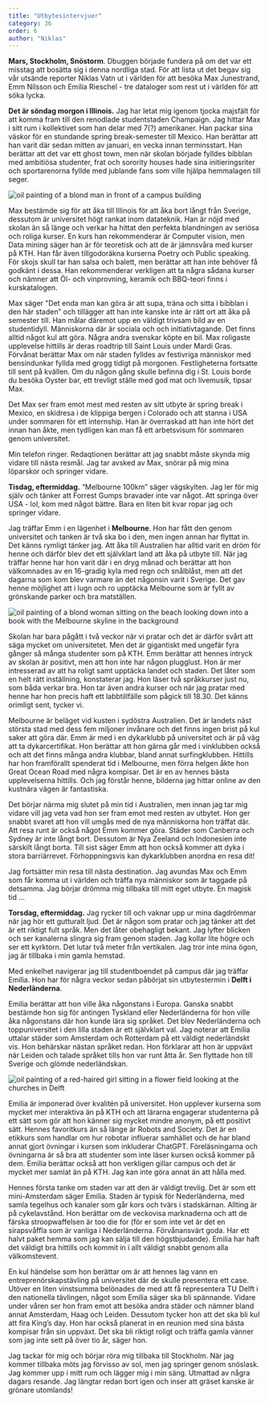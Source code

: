 ```yaml
---
title: "Utbytesintervjuer"
category: 36
order: 6
author: "Niklas"
---
```

**Mars, Stockholm, Snöstorm**. Dbuggen började fundera på om det var ett misstag att bosätta sig i denna nordliga stad. För att lista ut det begav sig vår utsände reporter Niklas Vatn ut i världen för att besöka Max Junestrand, Emm Nilsson och Emilia Rieschel - tre dataloger som rest ut i världen för att söka lycka.

**Det är söndag morgon i Illinois.** Jag har letat mig igenom tjocka majsfält för att komma fram till den renodlade studentstaden Champaign. Jag hittar Max i sitt rum i kollektivet som han delar med 7(?) amerikaner. Han packar sina väskor för en stundande spring break-semester till Mexico.  Han berättar att han varit där sedan mitten av januari, en vecka innan terminsstart. Han berättar att det var ett ghost town, men när skolan började fylldes bibblan med ambitiösa studenter, frat och sorority houses hade sina initieringsriter och sportarenorna fyllde med jublande fans som ville hjälpa hemmalagen till seger.

<img class="jpg" alt="oil painting of a blond man in front of a campus building" src="https://dbuggen.s3.eu-west-1.amazonaws.com/issue-april2023/max.jpg">

Max bestämde sig för att åka till Illinois för att åka bort långt från Sverige, dessutom är universitet högt rankat inom datateknik. Han är nöjd med skolan än så länge och verkar ha hittat den perfekta blandningen av seriösa och roliga kurser. En kurs han rekommenderar är Computer vision, men Data mining säger han är för teoretisk och att de är jämnsvåra med kurser på KTH. Han får även tillgodoräkna kurserna Poetry och Public speaking. För skojs skull tar han salsa och balett, men berättar att han inte behöver få godkänt i dessa. Han rekommenderar verkligen att ta några sådana kurser och nämner att Öl- och vinprovning, keramik och BBQ-teori finns i kurskatalogen.

Max säger "Det enda man kan göra är att supa, träna och sitta i bibblan i den här staden” och tillägger att han inte kanske inte är rätt ort att åka på semester till. Han målar däremot upp en väldigt trivsam bild av en studentidyll. Människorna där är sociala och och initiativtagande. Det finns alltid något kul att göra. Några andra svenskar köpte en bil. Max roligaste upplevelse hittills är deras roadtrip till Saint Louis under Mardi Gras. Förvånat berättar Max om när staden fylldes av festivriga människor med bensindunkar fyllda med grogg tidigt på morgonen. Festligheterna fortsatte till sent på kvällen. Om du någon gång skulle befinna dig i St. Louis borde du besöka Oyster bar, ett trevligt ställe med god mat och livemusik, tipsar Max.

Det Max ser fram emot mest med resten av sitt utbyte är spring break i Mexico, en skidresa i de klippiga bergen i Colorado och att stanna i USA under sommaren för ett internship. Han är överraskad att han inte hört det innan han åkte, men tydligen kan man få ett arbetsvisum för sommaren genom universitet.

Min telefon ringer. Redaqtionen berättar att jag snabbt måste skynda mig vidare till nästa resmål. Jag tar avsked av Max, snörar på mig mina löparskor och springer vidare.

**Tisdag, eftermiddag.** “Melbourne 100km” säger vägskylten. Jag ler för mig själv och tänker att Forrest Gumps bravader inte var något. Att springa över USA - lol, kom med något bättre. Bara en liten bit kvar ropar jag och springer vidare.

Jag träffar Emm i en lägenhet i **Melbourne**. Hon har fått den genom universitet och tanken är två ska bo i den, men ingen annan har flyttat in. Det känns rymligt tänker jag. Att åka till Australien har alltid varit en dröm för henne och därför blev det ett självklart land att åka på utbyte till. När jag träffar henne har hon varit där i en dryg månad och berättar att hon välkomnades av en 16-gradig kyla med regn och snålblåst, men att det dagarna som kom blev varmare än det någonsin varit i Sverige. Det gav henne möjlighet att i lugn och ro upptäcka Melbourne som är fyllt av grönskande parker och bra matställen.

<img class="png" alt="oil painting of a blond woman sitting on the beach looking down into a book with the Melbourne skyline in the background" src="https://dbuggen.s3.eu-west-1.amazonaws.com/issue-april2023/emm.png">

Skolan har bara pågått i två veckor när vi pratar och det är därför svårt att säga mycket om universitetet. Men det är gigantiskt med ungefär fyra gånger så många studenter som på KTH. Emm berättar att hennes intryck av skolan är positivt, men att hon inte har någon plugglust. Hon är mer intresserad av att ha roligt samt upptäcka landet och staden. Det låter som en helt rätt inställning, konstaterar jag. Hon läser två språkkurser just nu, som båda verkar bra. Hon tar även andra kurser och när jag pratar med henne har hon precis haft ett labbtillfälle som pågick till 18.30. Det känns orimligt sent, tycker vi.

Melbourne är beläget vid kusten i sydöstra Australien. Det är landets näst största stad med dess fem miljoner invånare och det finns ingen brist på kul saker att göra där. Emm är med i en dykarklubb på universitet och är på väg att ta dykarcertifikat. Hon berättar att hon gärna går med i vinklubben också och att det finns många andra klubbar, bland annat surfingklubben. Hittills har hon framförallt spenderat tid i Melbourne, men förra helgen åkte hon Great Ocean Road med några kompisar. Det är en av hennes bästa upplevelserna hittills. Och jag förstår henne, bilderna jag hittar online av den kustnära vägen är fantastiska.

Det börjar närma mig slutet på min tid i Australien, men innan jag tar mig vidare vill jag veta vad hon ser fram emot med resten av utbytet. Hon ger snabbt svaret att hon vill umgås med de nya människorna hon träffat där. Att resa runt är också något Emm kommer göra. Städer som Canberra och Sydney är inte långt bort. Dessutom är Nya Zeeland och Indonesien inte särskilt långt borta. Till sist säger Emm att hon också kommer att dyka i stora barriärrevet. Förhoppningsvis kan dykarklubben anordna en resa dit!

Jag fortsätter min resa till nästa destination. Jag avundas Max och Emm som får komma ut i världen och träffa nya människor som är taggade på detsamma. Jag börjar drömma mig tillbaka till mitt eget utbyte. En magisk tid …

**Torsdag, eftermiddag.** Jag rycker till och vaknar upp ur mina dagdrömmar när jag hör ett gutturalt ljud. Det är någon som pratar och jag tänker att det är ett riktigt fult språk. Men det låter obehagligt bekant. Jag lyfter blicken och ser kanalerna slingra sig fram genom staden. Jag kollar lite högre och ser ett kyrktorn. Det lutar två meter från vertikalen. Jag tror inte mina ögon, jag är tillbaka i min gamla hemstad.

Med enkelhet navigerar jag till studentboendet på campus där jag träffar Emilia. Hon har för några veckor sedan påbörjat sin utbytestermin i **Delft i Nederländerna**.

Emilia berättar att hon ville åka någonstans i Europa. Ganska snabbt bestämde hon sig för antingen Tyskland eller Nederländerna för hon ville åka någonstans där hon kunde lära sig språket. Det blev Nederländerna och toppuniversitet i den lilla staden är ett självklart val. Jag noterar att Emilia uttalar städer som Amsterdam och Rotterdam på ett väldigt nederländskt vis. Hon behärskar nästan språket redan. Hon förklarar att hon är uppväxt när Leiden och talade språket tills hon var runt åtta år. Sen flyttade hon till Sverige och glömde nederländskan.

<img class="png" alt="oil painting of a red-haired girl sitting in a flower field looking at the churches in Delft" src="https://dbuggen.s3.eu-west-1.amazonaws.com/issue-april2023/emilia.png">

Emilia är imponerad över kvalitén på universitet. Hon upplever kurserna som mycket mer interaktiva än på KTH och att lärarna engagerar studenterna på ett sätt som gör att hon känner sig mycket mindre anonym, på ett positivt sätt. Hennes favoritkurs än så länge är Robots and Society. Det är en etikkurs som handlar om hur robotar influerar samhället och de har bland annat gjort övningar i kursen som inkluderar ChatGPT. Föreläsningarna och övningarna är så bra att studenter som inte läser kursen också kommer på dem. Emilia berättar också att hon verkligen gillar campus och det är mycket mer samlat än på KTH. Jag kan inte göra annat än att hålla med.

Hennes första tanke om staden var att den är väldigt trevlig. Det är som ett mini-Amsterdam säger Emilia. Staden är typisk för Nederländerna, med samla tegelhus och kanaler som går kors och tvärs i stadskärnan. Allting är på cykelavstånd. Hon berättar om de veckovisa marknaderna och att de färska stroopwaffelsen är too die for (för er som inte vet är det en sirapsvåffla som är vanliga i Nederländerna. Förvånansvärt goda. Har ett halvt paket hemma som jag kan sälja till den högstbjudande). Emilia har haft det väldigt bra hittills och kommit in i allt väldigt snabbt genom alla välkomstevent.

En kul händelse som hon berättar om är att hennes lag vann en entreprenörskapstävling på universitet där de skulle presentera ett case. Utöver en liten vinstsumma belönades de med att få representera TU Delft i den nationella tävlingen, något som Emilia säger ska bli spännande. Vidare under våren ser hon fram emot att besöka andra städer och nämner bland annat Amsterdam, Haag och Leiden. Dessutom tycker hon att det ska bli kul att fira King’s day. Hon har också planerat in en reunion med sina bästa kompisar från sin uppväxt. Det ska bli riktigt roligt och träffa gamla vänner som jag inte sett på över tio år, säger hon.

Jag tackar för mig och börjar röra mig tillbaka till Stockholm. När jag kommer tillbaka möts jag förvisso av sol, men jag springer genom snöslask. Jag kommer upp i mitt rum och lägger mig i min säng. Utmattad av några dagars resande. Jag längtar redan bort igen och inser att gräset kanske är grönare utomlands!
